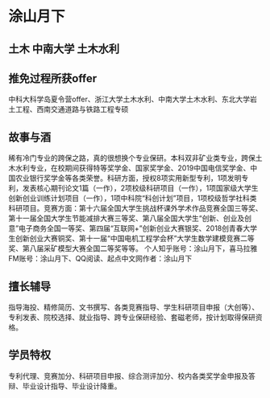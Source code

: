 # 涂山月下

## 土木 中南大学 土木水利

## 推免过程所获offer
中科大科学岛夏令营offer、浙江大学土木水利、中南大学土木水利、东北大学岩土工程、西南交通道路与铁路工程专硕

## 故事与酒
稀有冷门专业的跨保之路，真的很想换个专业保研。本科双非矿业类专业，跨保土木水利专业，在校期间获得特等奖学金、国家奖学金、2019中国电信奖学金、中国农业银行奖学金等各类荣誉。科研方面，授权8项实用新型专利，1项发明专利，发表核心期刊论文1篇（一作），2项校级科研项目（一作），1项国家级大学生创新创业训练计划项目（一作），1项中科院“科创计划”项目，1项校级哲学社科类科研项目。竞赛方面：第十六届全国大学生挑战杯课外学术作品竞赛全国三等奖、第十一届全国大学生节能减排大赛三等奖、第八届全国大学生“创新、创业及创意”电子商务全国一等奖、第四届“互联网+”创新创业大赛银奖、2018创青春大学生创新创业大赛铜奖、第十一届“中国电机工程学会杯”大学生数学建模竞赛二等奖、第八届采矿模型大赛全国二等奖等等。
个人知乎账号：涂山月下，喜马拉雅FM账号：涂山月下、QQ阅读、起点中文网作者：涂山月下

## 擅长辅导
指导海投、精修简历、文书撰写、各类竞赛指导、学生科研项目申报（大创等）、专利发表、院校选择、就业指导、跨专业保研经验、套磁老师，按计划取得保研资格。

## 学员特权
专利代理、竞赛加分、科研项目申报、综合测评加分、校内各类奖学金申报及答辩、毕业设计指导、毕业设计降重。
